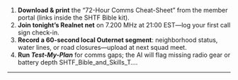 1. **Download & print** the “72-Hour Comms Cheat-Sheet” from the member portal (links inside the SHTF Bible kit).  
2. **Join tonight’s Realnet net** on 7.200 MHz at 21:00 EST—log your first call sign check-in.  
3. **Record a 60-second local Outernet segment**: neighborhood status, water lines, or road closures—upload at next squad meet.  
4. **Run _Test-My-Plan_** for comms gaps; the AI will flag missing radio gear or battery depth SHTF_Bible_and_Skills_T….  
---